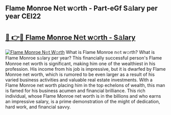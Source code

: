 ## Flame Monroe N𝚎t w𝚘rth - Part-eGf S𝚊lary per year CEI22

# <h2><a href="http://gc2wa9.nevu.top/?p=Flame+Monroe">🔗 👉🔴 Flame Monroe N𝚎t w𝚘rth - S𝚊lary</a></h2>

[![Flame Monroe N𝚎t W𝚘rth](https://i.imgur.com/Oavwk0R.jpeg)](http://gc2wa9.nevu.top/?p=Flame+Monroe)
What is Flame Monroe n𝚎t w𝚘rth? What is Flame Monroe s𝚊lary per year?
This financially successful person's Flame Monroe net worth is significant, making him one of the wealthiest in his profession. His income from his job is impressive, but it is dwarfed by Flame Monroe net worth, which is rumored to be even larger as a result of his varied business activities and valuable real estate investments. With a Flame Monroe net worth placing him in the top echelons of wealth, this man is famed for his business acumen and financial brilliance. This rich individual, whose Flame Monroe net worth is in the billions and who earns an impressive salary, is a prime demonstration of the might of dedication, hard work, and financial savvy.
